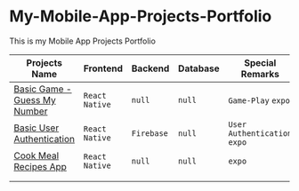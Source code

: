 # My-Mobile-App-Projects-Portfolio
This is my Mobile App Projects Portfolio

|Projects Name|Frontend|Backend|Database|Special Remarks|
|---|---|---|---|---|
|[Basic Game - Guess My Number](https://github.com/MaxMA2000/My-Mobile-App-Projects-Portfolio/tree/Guess-My-Number-Game)|`React Native`|`null`|`null`| `Game-Play` `expo`|
|[Basic User Authentication](https://github.com/MaxMA2000/My-Mobile-App-Projects-Portfolio/tree/Basic-User-Login-Authentication)|`React Native`|`Firebase`|`null`|`User Authentication` `expo`|
|[Cook Meal Recipes App](https://github.com/MaxMA2000/My-Mobile-App-Projects-Portfolio/tree/Cook-Meal-Recipes)|`React Native`|`null`|`null`| `expo`|
| | | | |  |
| | | | |  |
